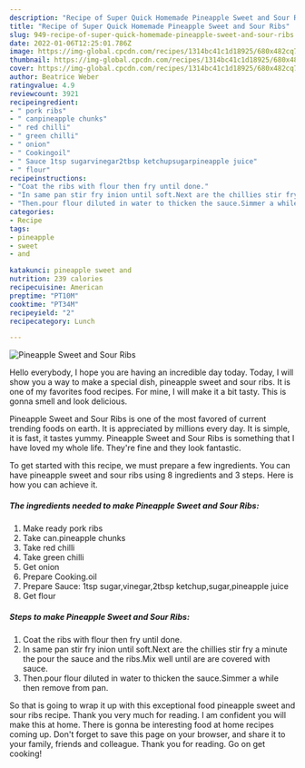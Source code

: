 ```yaml
---
description: "Recipe of Super Quick Homemade Pineapple Sweet and Sour Ribs"
title: "Recipe of Super Quick Homemade Pineapple Sweet and Sour Ribs"
slug: 949-recipe-of-super-quick-homemade-pineapple-sweet-and-sour-ribs
date: 2022-01-06T12:25:01.786Z
image: https://img-global.cpcdn.com/recipes/1314bc41c1d18925/680x482cq70/pineapple-sweet-and-sour-ribs-recipe-main-photo.jpg
thumbnail: https://img-global.cpcdn.com/recipes/1314bc41c1d18925/680x482cq70/pineapple-sweet-and-sour-ribs-recipe-main-photo.jpg
cover: https://img-global.cpcdn.com/recipes/1314bc41c1d18925/680x482cq70/pineapple-sweet-and-sour-ribs-recipe-main-photo.jpg
author: Beatrice Weber
ratingvalue: 4.9
reviewcount: 3921
recipeingredient:
- " pork ribs"
- " canpineapple chunks"
- " red chilli"
- " green chilli"
- " onion"
- " Cookingoil"
- " Sauce 1tsp sugarvinegar2tbsp ketchupsugarpineapple juice"
- " flour"
recipeinstructions:
- "Coat the ribs with flour then fry until done."
- "In same pan stir fry inion until soft.Next are the chillies stir fry a minute the pour the sauce and the ribs.Mix well until are are covered with sauce."
- "Then.pour flour diluted in water to thicken the sauce.Simmer a while then remove from pan."
categories:
- Recipe
tags:
- pineapple
- sweet
- and

katakunci: pineapple sweet and 
nutrition: 239 calories
recipecuisine: American
preptime: "PT10M"
cooktime: "PT34M"
recipeyield: "2"
recipecategory: Lunch

---
```



![Pineapple Sweet and Sour Ribs](https://img-global.cpcdn.com/recipes/1314bc41c1d18925/680x482cq70/pineapple-sweet-and-sour-ribs-recipe-main-photo.jpg)

Hello everybody, I hope you are having an incredible day today. Today, I will show you a way to make a special dish, pineapple sweet and sour ribs. It is one of my favorites food recipes. For mine, I will make it a bit tasty. This is gonna smell and look delicious.



Pineapple Sweet and Sour Ribs is one of the most favored of current trending foods on earth. It is appreciated by millions every day. It is simple, it is fast, it tastes yummy. Pineapple Sweet and Sour Ribs is something that I have loved my whole life. They're fine and they look fantastic.


To get started with this recipe, we must prepare a few ingredients. You can have pineapple sweet and sour ribs using 8 ingredients and 3 steps. Here is how you can achieve it.

<!--inarticleads1-->

##### The ingredients needed to make Pineapple Sweet and Sour Ribs:

1. Make ready  pork ribs
1. Take  can.pineapple chunks
1. Take  red chilli
1. Take  green chilli
1. Get  onion
1. Prepare  Cooking.oil
1. Prepare  Sauce: 1tsp sugar,vinegar,2tbsp ketchup,sugar,pineapple juice
1. Get  flour




<!--inarticleads2-->

##### Steps to make Pineapple Sweet and Sour Ribs:

1. Coat the ribs with flour then fry until done.
1. In same pan stir fry inion until soft.Next are the chillies stir fry a minute the pour the sauce and the ribs.Mix well until are are covered with sauce.
1. Then.pour flour diluted in water to thicken the sauce.Simmer a while then remove from pan.




So that is going to wrap it up with this exceptional food pineapple sweet and sour ribs recipe. Thank you very much for reading. I am confident you will make this at home. There is gonna be interesting food at home recipes coming up. Don't forget to save this page on your browser, and share it to your family, friends and colleague. Thank you for reading. Go on get cooking!
